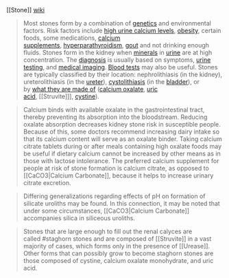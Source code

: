 
[[Stone]]
[wiki](https://en.wikipedia.org/wiki/Kidney_stone_disease)

>Most stones form by a combination of [genetics](https://en.wikipedia.org/wiki/Genetics "Genetics") and environmental factors. Risk factors include [high urine calcium levels](https://en.wikipedia.org/wiki/Hypercalciuria "Hypercalciuria"), [obesity](https://en.wikipedia.org/wiki/Obesity "Obesity"), certain foods, some medications, [calcium supplements](https://en.wikipedia.org/wiki/Calcium_supplement "Calcium supplement"), [hyperparathyroidism](https://en.wikipedia.org/wiki/Hyperparathyroidism "Hyperparathyroidism"), [gout](https://en.wikipedia.org/wiki/Gout "Gout") and not drinking enough fluids. Stones form in the kidney when [minerals](https://en.wikipedia.org/wiki/Mineral "Mineral") in [urine](https://en.wikipedia.org/wiki/Urine "Urine") are at high concentration. The [diagnosis](https://en.wikipedia.org/wiki/Medical_diagnosis "Medical diagnosis") is usually based on symptoms, [urine testing](https://en.wikipedia.org/wiki/Urinalysis "Urinalysis"), and [medical imaging](https://en.wikipedia.org/wiki/Medical_imaging "Medical imaging"). [Blood tests](https://en.wikipedia.org/wiki/Blood_test "Blood test") may also be useful. Stones are typically classified by their location: nephrolithiasis (in the kidney), ureterolithiasis (in the [ureter](https://en.wikipedia.org/wiki/Ureter "Ureter")), [cystolithiasis](https://en.wikipedia.org/wiki/Bladder_stone "Bladder stone") (in the [bladder](https://en.wikipedia.org/wiki/Urinary_bladder "Urinary bladder")), or by [what they are made of](https://en.wikipedia.org/wiki/Chemical_composition "Chemical composition") ([calcium oxalate](https://en.wikipedia.org/wiki/Calcium_oxalate "Calcium oxalate"), [uric acid](https://en.wikipedia.org/wiki/Uric_acid "Uric acid"), [[Struvite]]], [cystine](https://en.wikipedia.org/wiki/Cystine "Cystine")).

> Calcium binds with available oxalate in the gastrointestinal tract, thereby preventing its absorption into the bloodstream. Reducing oxalate absorption decreases kidney stone risk in susceptible people. Because of this, some doctors recommend increasing dairy intake so that its calcium content will serve as an oxalate binder. Taking calcium citrate tablets during or after meals containing high oxalate foods may be useful if dietary calcium cannot be increased by other means as in those with lactose intolerance. The preferred calcium supplement for people at risk of stone formation is calcium citrate, as opposed to [[CaCO3|Calcium Carbonate]], because it helps to increase urinary citrate excretion.

> Differing generalizations regarding effects of pH on formation of silicate uroliths may be found. In this connection, it may be noted that under some circumstances, [[CaCO3|Calcium Carbonate]] accompanies silica in siliceous uroliths.

> Stones that are large enough to fill out the renal calyces are called #staghorn stones and are composed of [[Struvite]] in a vast majority of cases, which forms only in the presence of [[Urease]]. Other forms that can possibly grow to become staghorn stones are those composed of cystine, calcium oxalate monohydrate, and uric acid.